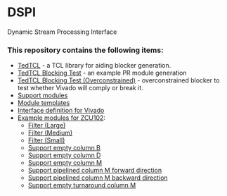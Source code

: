 # DSPI
Dynamic Stream Processing Interface

### This repository contains the following items:
  * [TedTCL](PartialReconfiguration/tedtcl/) - a TCL library for aiding blocker generation.
  * [TedTCL Blocking Test](PartialReconfiguration/BlockerTestSuccessful/) - an example PR module generation
  * [TedTCL Blocking Test (Overconstrained)](PartialReconfiguration/BlockerTest/) - overconstrained blocker to test whether Vivado will comply or break it.
  * [Support modules](SupportModules/)
  * [Module templates](TemplateModules/)
  * [Interface definition for Vivado](VivadoInterfaceDefinition/)
  * [Example modules for ZCU102](ZCU102/):
    * [Filter (Large)](ZCU102/Filter_32_4_BDMMBDMDMM/)
    * [Filter (Medium)](ZCU102/Filter_16_2_DMDMM/)
    * [Filter (Small)](ZCU102/Filter_8_1_MDMM/)
    * [Support empty column B](ZCU102/EmptyColumn_B/)
    * [Support empty column D](ZCU102/EmptyColumn_D/)
    * [Support empty column M](ZCU102/EmptyColumn_M/)
    * [Support pipelined column M forward direction](ZCU102/PipelineColumnDirOne_M/)
    * [Support pipelined column M backward direction](ZCU102/PipelineColumnDirTwo_M/)
    * [Support empty turnaround column M](ZCU102/TurnAround_M/)

